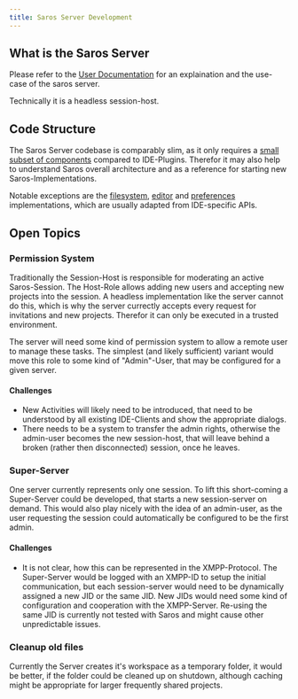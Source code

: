 ```yaml
---
title: Saros Server Development
---
```


## What is the Saros Server

Please refer to the [User Documentation](../documentation/saros-server.md) for an explaination and the use-case of the saros server.

Technically it is a headless session-host.

## Code Structure

The Saros Server codebase is comparably slim, as it only requires a [small subset of components](https://github.com/saros-project/saros/blob/master/server/src/saros/server/ServerContextFactory.java) compared to IDE-Plugins. Therefor it may also help to understand Saros overall architecture and as a reference for starting new Saros-Implementations.

Notable exceptions are the [filesystem](https://github.com/saros-project/saros/tree/master/server/src/saros/server/filesystem), [editor](https://github.com/saros-project/saros/tree/master/server/src/saros/server/editor) and [preferences](https://github.com/saros-project/saros/tree/master/server/src/saros/server/preferences) implementations, which are usually adapted from IDE-specific APIs.

## Open Topics

### Permission System

Traditionally the Session-Host is responsible for moderating an active Saros-Session. The Host-Role allows adding new users and accepting new projects into the session. A headless implementation like the server cannot do this, which is why the server currectly accepts every request for invitations and new projects. Therefor it can only be executed in a trusted environment.

The server will need some kind of permission system to allow a remote user to manage these tasks. The simplest (and likely sufficient) variant would move this role to some kind of "Admin"-User, that may be configured for a given server.

#### Challenges

- New Activities will likely need to be introduced, that need to be understood by all existing IDE-Clients and show the appropriate dialogs.
- There needs to be a system to transfer the admin rights, otherwise the admin-user becomes the new session-host, that will leave behind a broken (rather then disconnected) session, once he leaves.

### Super-Server

One server currently represents only one session. To lift this short-coming a Super-Server could be developed, that starts a new session-server on demand. This would also play nicely with the idea of an admin-user, as the user requesting the session could automatically be configured to be the first admin.

#### Challenges

- It is not clear, how this can be represented in the XMPP-Protocol. The Super-Server would be logged with an XMPP-ID to setup the initial communication, but each session-server would need to be dynamically assigned a new JID or the same JID. New JIDs would need some kind of configuration and cooperation with the XMPP-Server. Re-using the same JID is currently not tested with Saros and might cause other unpredictable issues.

### Cleanup old files

Currently the Server creates it's workspace as a temporary folder, it would be better, if the folder could be cleaned up on shutdown, although caching might be appropriate for larger frequently shared projects.
